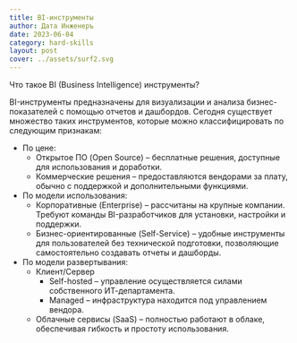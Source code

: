 ```yaml
---
title: BI-инструменты
author: Дата Инженеръ
date: 2023-06-04
category: hard-skills
layout: post
cover: ../assets/surf2.svg
---
```


Что такое BI (Business Intelligence) инструменты?

BI-инструменты предназначены для визуализации и анализа бизнес-показателей с помощью отчетов и дашбордов. Сегодня существует множество таких инструментов, которые можно классифицировать по следующим признакам:

- По цене:
  - Открытое ПО (Open Source) – бесплатные решения, доступные для использования и доработки.
  - Коммерческие решения – предоставляются вендорами за плату, обычно с поддержкой и дополнительными функциями.
- По модели использования:
  - Корпоративные (Enterprise) – рассчитаны на крупные компании. Требуют команды BI-разработчиков для установки, настройки и поддержки.
  - Бизнес-ориентированные (Self-Service) – удобные инструменты для пользователей без технической подготовки, позволяющие самостоятельно создавать отчеты и дашборды.
- По модели развертывания:
  - Клиент/Сервер
    - Self-hosted – управление осуществляется силами собственного ИТ-департамента.
    - Managed – инфраструктура находится под управлением вендора.
  - Облачные сервисы (SaaS) – полностью работают в облаке, обеспечивая гибкость и простоту использования.


